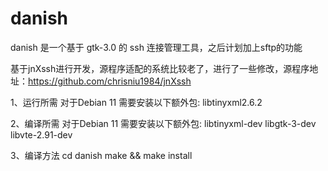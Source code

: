 # danish
danish 是一个基于 gtk-3.0 的 ssh 连接管理工具，之后计划加上sftp的功能

基于jnXssh进行开发，源程序适配的系统比较老了，进行了一些修改，源程序地址：https://github.com/chrisniu1984/jnXssh

1、运行所需
对于Debian 11 需要安装以下额外包:
libtinyxml2.6.2

2、编译所需
对于Debian 11 需要安装以下额外包:
libtinyxml-dev
libgtk-3-dev
libvte-2.91-dev

3、编译方法
cd danish
make && make install

